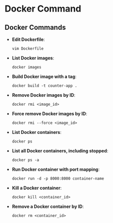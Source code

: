 # Docker Command

## Docker Commands

- **Edit Dockerfile**:
  
  `vim Dockerfile`

- **List Docker images**:
  
  `docker images`

- **Build Docker image with a tag**:
  
  `docker build -t counter-app .`

- **Remove Docker images by ID**:
  
  `docker rmi <image_id>`

- **Force remove Docker images by ID**:
  
  `docker rmi --force <image_id>`

- **List Docker containers**:
  
  `docker ps`

- **List all Docker containers, including stopped**:
  
  `docker ps -a`

- **Run Docker container with port mapping**:
  
  `docker run -d -p 8000:8000 container-name`

- **Kill a Docker container**:
  
  `docker kill <container_id>`

- **Remove a Docker container by ID**:
  
  `docker rm <container_id>`
